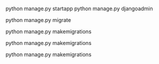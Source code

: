 python manage.py startapp <x>
python manage.py djangoadmin <x>

python manage.py migrate



python manage.py makemigrations 

python manage.py makemigrations 

python manage.py makemigrations 
